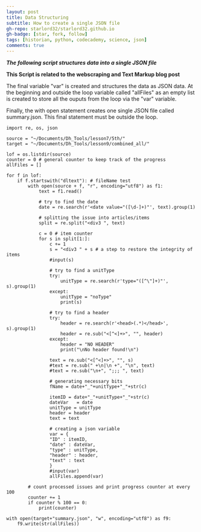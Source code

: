 ```yaml
---
layout: post
title: Data Structuring
subtitle: How to create a single JSON file
gh-repo: starlord32/starlord32.github.io
gh-badge: [star, fork, follow]
tags: [historian, python, codecademy, science, json]
comments: true
---
```


***The following script structures data into a single JSON file***

**This Script is related to the webscraping and Text Markup blog post**

The final variable "var" is created and structures the data as JSON data.
At the beginning and outside the loop variable called "allFiles" as an empty list is created to store all the ouputs from the loop via the "var" variable.

Finally, the with open statement creates one single JSON file called summary.json. This final statement must be outside the loop.

```
import re, os, json

source = "~/Documents/Dh_Tools/lesson7/5th/"
target = "~/Documents/Dh_Tools/lesson9/combined_all/"

lof = os.listdir(source)
counter = 0 # general counter to keep track of the progress
allFiles = []

for f in lof:
    if f.startswith("dltext"): # fileName test
        with open(source + f, "r", encoding="utf8") as f1:
            text = f1.read()

            # try to find the date
            date = re.search(r'<date value="([\d-]+)"', text).group(1)

            # splitting the issue into articles/items
            split = re.split("<div3 ", text)

            c = 0 # item counter
            for s in split[1:]:
                c += 1
                s = "<div3 " + s # a step to restore the integrity of items
                #input(s)

                # try to find a unitType
                try:
                    unitType = re.search(r'type="([^\"]+)"', s).group(1)
                except:
                    unitType = "noType"
                    print(s)

                # try to find a header
                try:
                    header = re.search(r'<head>(.*)</head>', s).group(1)
                    header = re.sub("<[^<]+>", "", header)
                except:
                    header = "NO HEADER"
                    print("\nNo header found!\n")

                text = re.sub("<[^<]+>", "", s)
                #text = re.sub(" +\n|\n +", "\n", text)
                #text = re.sub("\n+", ";;; ", text)

                # generating necessary bits
                fName = date+"_"+unitType+"_"+str(c)

                itemID = date+"_"+unitType+"_"+str(c)
                dateVar   = date
                unitType = unitType
                header = header
                text = text

                # creating a json variable
                var = {
                "ID" : itemID,
                "date" : dateVar,
                "type" : unitType,
                "header" : header,
                "text" : text
                }
                #input(var)
                allFiles.append(var)

        # count processed issues and print progress counter at every 100
        counter += 1
        if counter % 100 == 0:
            print(counter)

with open(target+"summary.json", "w", encoding="utf8") as f9:
    f9.write(str(allFiles))
```
